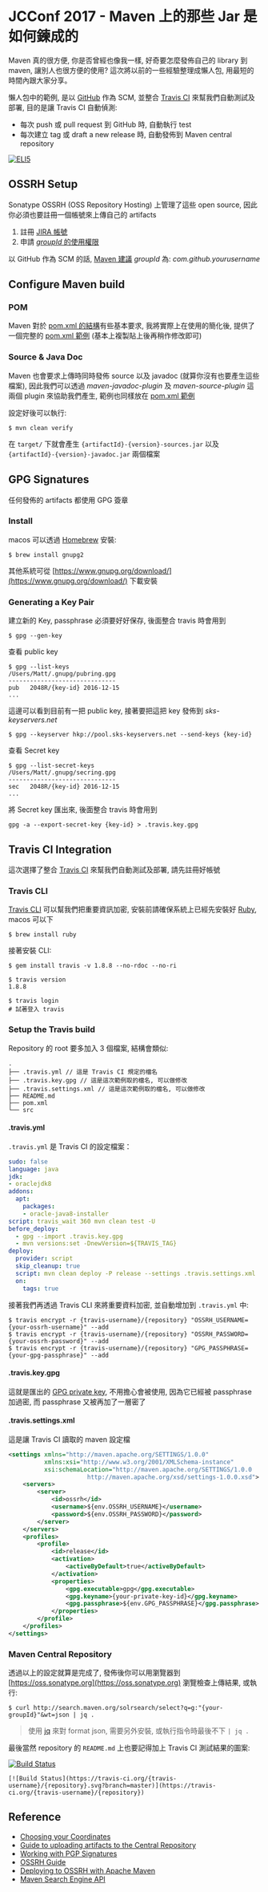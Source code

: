 # JCConf 2017 - Maven 上的那些 Jar 是如何鍊成的

Maven 真的很方便, 你是否曾經也像我一樣, 好奇要怎麼發佈自己的 library 到 maven, 讓別人也很方便的使用? 這次將以前的一些經驗整理成懶人包, 用最短的時間內跟大家分享。

懶人包中的範例, 是以 [GitHub](https://github.com) 作為 SCM, 並整合 [Travis CI](https://travis-ci.org) 來幫我們自動測試及部署, 目的是讓 Travis CI 自動偵測:

- 每次 push 或 pull request 到 GitHub 時, 自動執行 test
- 每次建立 tag 或 draft a new release 時, 自動發佈到 Maven central repository

[![ELI5](ELI5.draw.io.svg)](ELI5.draw.io.svg)

## OSSRH Setup

Sonatype OSSRH (OSS Repository Hosting) 上管理了這些 open source, 因此你必須也要註冊一個帳號來上傳自己的 artifacts

1. 註冊 [JIRA 帳號](https://issues.sonatype.org/secure/Signup!default.jspa)
2. 申請 [*groupId* 的使用權限](https://issues.sonatype.org/secure/CreateIssue.jspa?issuetype=21&pid=10134)

以 GitHub 作為 SCM 的話, [Maven 建議](http://central.sonatype.org/pages/choosing-your-coordinates.html) *groupId* 為: *com.github.yourusername*

## Configure Maven build

### POM

Maven 對於 [pom.xml 的結構](http://central.sonatype.org/pages/requirements.html#sufficient-metadata)有些基本要求, 我將實際上在使用的簡化後, 提供了一個完整的 [pom.xml 範例](https://github.com/shihyuho/jcconf2017-uploading-maven-artifacts/blob/master/pom.xml) (基本上複製貼上後再稍作修改即可)

### Source & Java Doc

Maven 也會要求上傳時同時發佈 source 以及 javadoc (就算你沒有也要產生這些檔案), 因此我們可以透過 *maven-javadoc-plugin* 及 *maven-source-plugin* 這兩個 plugin 來協助我們產生, 範例也同樣放在 [pom.xml 範例](https://github.com/shihyuho/jcconf2017-uploading-maven-artifacts/blob/master/pom.xml) 

設定好後可以執行:

```
$ mvn clean verify
```

在 `target/` 下就會產生 `{artifactId}-{version}-sources.jar` 以及 `{artifactId}-{version}-javadoc.jar` 兩個檔案



## GPG Signatures

任何發佈的 artifacts 都使用 GPG 簽章

### Install

macos 可以透過 [Homebrew](https://brew.sh) 安裝:

```
$ brew install gnupg2
```

其他系統可從 [https://www.gnupg.org/download/](https://www.gnupg.org/download/) 下載安裝

### Generating a Key Pair

建立新的 Key, passphrase 必須要好好保存, 後面整合 travis 時會用到

```
$ gpg --gen-key
```

查看 public key

```
$ gpg --list-keys
/Users/Matt/.gnupg/pubring.gpg
------------------------------
pub   2048R/{key-id} 2016-12-15
...
```

這邊可以看到目前有一把 public key, 接著要把這把 key 發佈到 *sks-keyservers.net*

```
$ gpg --keyserver hkp://pool.sks-keyservers.net --send-keys {key-id}
```

查看 Secret key

```
$ gpg --list-secret-keys
/Users/Matt/.gnupg/secring.gpg
------------------------------
sec   2048R/{key-id} 2016-12-15
...
```

將 Secret key 匯出來, 後面整合 travis 時會用到

```
gpg -a --export-secret-key {key-id} > .travis.key.gpg
```

## Travis CI Integration

這次選擇了整合 [Travis CI](https://travis-ci.org) 來幫我們自動測試及部署, 請先註冊好帳號

### Travis CLI

[Travis CLI](https://github.com/travis-ci/travis.rb#installation) 可以幫我們把重要資訊加密, 安裝前請確保系統上已經先安裝好 [Ruby](http://www.ruby-lang.org/en/downloads/), macos 可以下

```
$ brew install ruby
```

接著安裝 CLI:

```
$ gem install travis -v 1.8.8 --no-rdoc --no-ri

$ travis version
1.8.8

$ travis login
# 試著登入 travis
```

### Setup the Travis build

Repository 的 root 要多加入 3 個檔案, 結構會類似:

```
.
├── .travis.yml // 這是 Travis CI 規定的檔名
├── .travis.key.gpg // 這是這次範例取的檔名, 可以做修改
├── .travis.settings.xml // 這是這次範例取的檔名, 可以做修改
├── README.md
├── pom.xml
└── src
```

#### .travis.yml

`.travis.yml` 是 Travis CI 的設定檔案：

```yaml
sudo: false
language: java
jdk:
- oraclejdk8
addons:
  apt:
    packages:
    - oracle-java8-installer
script: travis_wait 360 mvn clean test -U
before_deploy:
  - gpg --import .travis.key.gpg
  - mvn versions:set -DnewVersion=${TRAVIS_TAG}
deploy:
  provider: script
  skip_cleanup: true
  script: mvn clean deploy -P release --settings .travis.settings.xml
  on:
    tags: true
```

接著我們再透過 Travis CLI 來將重要資料加密, 並自動增加到 `.travis.yml` 中:

```
$ travis encrypt -r {travis-username}/{repository} "OSSRH_USERNAME={your-ossrh-username}" --add
$ travis encrypt -r {travis-username}/{repository} "OSSRH_PASSWORD={your-ossrh-password}" --add
$ travis encrypt -r {travis-username}/{repository} "GPG_PASSPHRASE={your-gpg-passphrase}" --add
```

#### .travis.key.gpg

這就是匯出的 [GPG private key](#generating-a-key-pair), 不用擔心會被使用, 因為它已經被 passphrase 加過密, 而 passphrase 又被再加了一層密了

#### .travis.settings.xml 

這是讓 Travis CI 讀取的 maven 設定檔

```xml
<settings xmlns="http://maven.apache.org/SETTINGS/1.0.0"
          xmlns:xsi="http://www.w3.org/2001/XMLSchema-instance"
          xsi:schemaLocation="http://maven.apache.org/SETTINGS/1.0.0
                      http://maven.apache.org/xsd/settings-1.0.0.xsd">
    <servers>
        <server>
            <id>ossrh</id>
            <username>${env.OSSRH_USERNAME}</username>
            <password>${env.OSSRH_PASSWORD}</password>
        </server>
    </servers>
    <profiles>
        <profile>
            <id>release</id>
            <activation>
                <activeByDefault>true</activeByDefault>
            </activation>
            <properties>
                <gpg.executable>gpg</gpg.executable>
                <gpg.keyname>{your-private-key-id}</gpg.keyname>
                <gpg.passphrase>${env.GPG_PASSPHRASE}</gpg.passphrase>
            </properties>
        </profile>
    </profiles>
</settings>
```

### Maven Central Repository

透過以上的設定就算是完成了, 發佈後你可以用瀏覽器到 [https://oss.sonatype.org](https://oss.sonatype.org) 瀏覽檢查上傳結果, 或執行:

```
$ curl http://search.maven.org/solrsearch/select?q=g:"{your-groupId}"&wt=json | jq .
```

> 使用 [jq](https://stedolan.github.io/jq/) 來對 format json, 需要另外安裝, 或執行指令時最後不下 `| jq .`

最後當然 repository 的 `README.md` 上也要記得加上 Travis CI 測試結果的圖案: 

[![Build Status](https://travis-ci.org/shihyuho/jsr303-validator.svg?branch=master)](https://travis-ci.org/shihyuho/jsr303-validator)

```
[![Build Status](https://travis-ci.org/{travis-username}/{repository}.svg?branch=master)](https://travis-ci.org/{travis-username}/{repository})
```

## Reference

- [Choosing your Coordinates](http://central.sonatype.org/pages/choosing-your-coordinates.html)
- [Guide to uploading artifacts to the Central Repository](https://maven.apache.org/guides/mini/guide-central-repository-upload.html)
- [Working with PGP Signatures](http://central.sonatype.org/pages/working-with-pgp-signatures.html)
- [OSSRH Guide](http://central.sonatype.org/pages/ossrh-guide.html)
- [Deploying to OSSRH with Apache Maven](http://central.sonatype.org/pages/apache-maven.html)
- [Maven Search Engine API](http://search.maven.org/#api)
